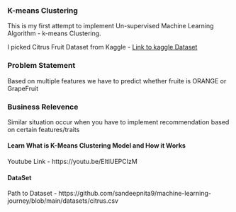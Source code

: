 <h3>K-means Clustering</h3>

<p>This is my first attempt to implement Un-supervised Machine Learning Algorithm -  k-means Clustering.</p>
<p>I picked Citrus Fruit Dataset from Kaggle - <a href="https://www.kaggle.com/joshmcadams/oranges-vs-grapefruit">Link to kaggle Dataset</a></p>

<H3>Problem Statement</H3>
<p>Based on multiple features we have to predict whether fruite is ORANGE or GrapeFruit</p>

<h3>Business Relevence</h3>
<p>Similar situation occur when you have to implement recommendation based on certain features/traits</p>

<h4> Learn What is K-Means Clustering Model and How it Works </h4>
Youtube Link - https://youtu.be/EItlUEPCIzM


<h4> DataSet </h4>
Path to Dataset - https://github.com/sandeepnita9/machine-learning-journey/blob/main/datasets/citrus.csv
